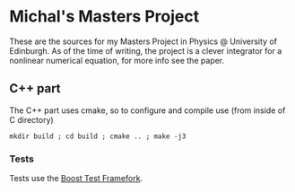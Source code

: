 Michal's Masters Project
=======

These are the sources for my Masters Project in Physics @ University of Edinburgh. As of the time of writing, the project is a clever integrator for a nonlinear numerical equation, for more info see the paper.

## C++ part

The C++ part uses cmake, so to configure and compile use (from inside of C directory)

    mkdir build ; cd build ; cmake .. ; make -j3

### Tests

Tests use the [Boost Test Framefork](http://www.boost.org/doc/libs/1_54_0/libs/test/doc/html/index.html).

